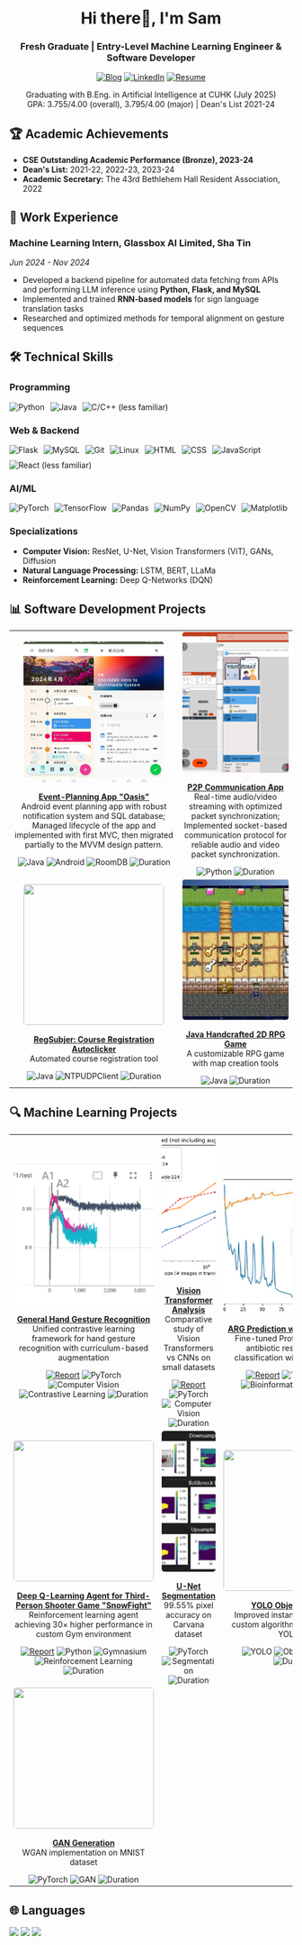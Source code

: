 <h1 align="center">Hi there👋, I'm Sam</h1>

<div align="center">
  <h3>Fresh Graduate | Entry-Level Machine Learning Engineer & Software Developer</h3>
  
  <!-- <a href="https://ash3327.github.io"><img src="https://img.shields.io/badge/Portfolio%20Website-4285F4?style=for-the-badge&logo=google-chrome&logoColor=white" alt="Portfolio"/></a> -->
  <a href="https://ash3327.github.io/personalblog"><img src="https://img.shields.io/badge/Portfolio%20Website-0097A7?style=for-the-badge&logo=google-chrome&logoColor=white" alt="Blog"/></a>
  <a href="https://www.linkedin.com/in/khtam-51a008256"><img src="https://img.shields.io/badge/LinkedIn-0077B5?style=for-the-badge&logo=linkedin&logoColor=white" alt="LinkedIn"/></a>
  <a href="https://ash3327.github.io/personalblog/img/docs/_resumes/CV_TAMKAHO_AI.pdf"><img src="https://img.shields.io/badge/Resume%20(AI)-4B0082?style=for-the-badge&logo=google-drive&logoColor=white" alt="Resume"/></a>
  
  <p>Graduating with B.Eng. in Artificial Intelligence at CUHK (July 2025)<br>GPA: 3.755/4.00 (overall), 3.795/4.00 (major) | Dean's List 2021-24</p>
</div>

## 🏆 Academic Achievements
<ul>
    <li><b>CSE Outstanding Academic Performance (Bronze), 2023-24</b></li>
    <li><b>Dean's List:</b> 2021-22, 2022-23, 2023-24</li>
    <li><b>Academic Secretary:</b> The 43rd Bethlehem Hall Resident Association, 2022</li>
</ul>

## 💼 Work Experience

<div>
    <h3>Machine Learning Intern, Glassbox AI Limited, Sha Tin</h3>
    <p><em>Jun 2024 - Nov 2024</em></p>
    <ul>
        <li>Developed a backend pipeline for automated data fetching from APIs and performing LLM inference using <b>Python, Flask, and MySQL</b></li>
        <li>Implemented and trained <b>RNN-based models</b> for sign language translation tasks</li>
        <li>Researched and optimized methods for temporal alignment on gesture sequences</li>
    </ul>
</div>

## 🛠️ Technical Skills

### Programming
<div style="display:flex; flex-wrap:wrap; gap:10px; margin-bottom:15px;">
  <img src="https://img.shields.io/badge/Python-3776AB?style=flat&logo=python&logoColor=white" alt="Python">
  <img src="https://img.shields.io/badge/Java-ED8B00?style=flat&logo=openjdk&logoColor=white" alt="Java">
  <img src="https://img.shields.io/badge/C/C++-00599C?style=flat&logo=cplusplus&logoColor=white&labelColor=gray" alt="C/C++ (less familiar)">
</div>

### Web & Backend
<div style="display:flex; flex-wrap:wrap; gap:10px; margin-bottom:15px;">
  <img src="https://img.shields.io/badge/Flask-000000?style=flat&logo=flask&logoColor=white" alt="Flask">
  <img src="https://img.shields.io/badge/MySQL-4479A1?style=flat&logo=mysql&logoColor=white" alt="MySQL">
  <img src="https://img.shields.io/badge/Git-F05032?style=flat&logo=git&logoColor=white" alt="Git">
  <img src="https://img.shields.io/badge/Linux-FCC624?style=flat&logo=linux&logoColor=black" alt="Linux">
  <img src="https://img.shields.io/badge/HTML-E34F26?style=flat&logo=html5&logoColor=white" alt="HTML">
  <img src="https://img.shields.io/badge/CSS-1572B6?style=flat&logo=css3&logoColor=white" alt="CSS">
  <img src="https://img.shields.io/badge/JavaScript-F7DF1E?style=flat&logo=javascript&logoColor=black" alt="JavaScript">
  <img src="https://img.shields.io/badge/React%20(*less%20familiar)-61DAFB?style=flat&logo=react&logoColor=black" alt="React (less familiar)">
</div>

### AI/ML
<div style="display:flex; flex-wrap:wrap; gap:10px; margin-bottom:15px;">
  <img src="https://img.shields.io/badge/PyTorch-EE4C2C?style=flat&logo=pytorch&logoColor=white" alt="PyTorch">
  <img src="https://img.shields.io/badge/TensorFlow-FF6F00?style=flat&logo=tensorflow&logoColor=white" alt="TensorFlow">
  <img src="https://img.shields.io/badge/Pandas-250458?style=flat&logo=pandas&logoColor=white" alt="Pandas">
  <img src="https://img.shields.io/badge/NumPy-013243?style=flat&logo=numpy&logoColor=white" alt="NumPy">
  <img src="https://img.shields.io/badge/OpenCV-5C3EE8?style=flat&logo=opencv&logoColor=white" alt="OpenCV">
  <img src="https://img.shields.io/badge/Matplotlib-11557C?style=flat&logo=python&logoColor=white" alt="Matplotlib">
</div>

### Specializations
<ul>
  <li><b>Computer Vision:</b> ResNet, U-Net, Vision Transformers (ViT), GANs, Diffusion</li>
  <li><b>Natural Language Processing:</b> LSTM, BERT, LLaMa</li>
  <li><b>Reinforcement Learning:</b> Deep Q-Networks (DQN)</li>
</ul>

## 📊 Software Development Projects

<table>
  <tr>
    <td width="33%" align="center">
      <img src="docs/oasis/image.png" width="250" height="250" style="object-fit:cover; border-radius:5px;">
      <p><b><a href="https://github.com/ash3327/OasisPlanner/tree/development">Event-Planning App "Oasis"</a></b><br>Android event planning app with robust notification system and SQL database; <br> Managed lifecycle of the app and implemented with first MVC, then migrated partially to the MVVM design pattern.</p>
      <div>
        <img src="https://img.shields.io/badge/Java-ED8B00?style=flat&logo=openjdk&logoColor=white" alt="Java">
        <img src="https://img.shields.io/badge/Android-3DDC84?style=flat&logo=android&logoColor=white" alt="Android">
        <img src="https://img.shields.io/badge/RoomDB-005571?style=flat&logo=android&logoColor=white" alt="RoomDB">
        <img src="https://img.shields.io/badge/Mar%202023-Jan%202024-4285F4?style=flat" alt="Duration"/>
      </div>
    </td>
    <td width="33%" align="center">
      <img src="docs/p2p/image.png" width="250" height="250" style="object-fit:cover; border-radius:5px;">
      <p><b><a href="https://github.com/ash3327/Peer-to-Peer-Communication-App">P2P Communication App</a></b><br>Real-time audio/video streaming with optimized packet synchronization;<br>Implemented socket-based communication protocol for reliable audio and video packet synchronization.</p>
      <div>
        <img src="https://img.shields.io/badge/Python-3776AB?style=flat&logo=python&logoColor=white" alt="Python">
        <img src="https://img.shields.io/badge/Jan%202024-Apr%202024-4285F4?style=flat" alt="Duration"/>
      </div>
    </td>
  </tr>
  
  <tr>
    <td width="33%" align="center">
      <img src="https://github.com/user-attachments/assets/8baf9705-df8c-4380-9f41-b30560529711" width="250" height="250" style="object-fit:cover; border-radius:5px;">
      <p><b><a href="https://github.com/ash3327/RegSubjer">RegSubjer: Course Registration Autoclicker</a></b><br>Automated course registration tool</p>
      <div>
        <img src="https://img.shields.io/badge/Java-ED8B00?style=flat&logo=openjdk&logoColor=white" alt="Java">
        <img src="https://img.shields.io/badge/NTPUDPClient-005571?style=flat&logo=java&logoColor=white" alt="NTPUDPClient">
        <img src="https://img.shields.io/badge/Jan%202022-Jan%202022-4285F4?style=flat" alt="Duration"/>
      </div>
    </td>
    <td width="33%" align="center">
      <img src="docs/game/image.png" width="250" height="250" style="object-fit:cover; border-radius:5px;">
      <p><b><a href="https://github.com/ash3327/ArchaicBitmapGame">Java Handcrafted 2D RPG Game</a></b><br>A customizable RPG game with map creation tools</p>
      <div>
        <img src="https://img.shields.io/badge/Java-ED8B00?style=flat&logo=openjdk&logoColor=white" alt="Java">
        <img src="https://img.shields.io/badge/Jan%202020-Nov%202021-4285F4?style=flat" alt="Duration"/>
      </div>
    </td>
  </tr>
</table>

## 🔍 Machine Learning Projects

<table>
  <tr>
    <td width="33%" align="center">
      <img src="docs/fyp/image.png" width="250" height="250" style="object-fit:cover; border-radius:5px;">
      <p><b><a href="https://github.com/ash3327/major-fyp-2024">General Hand Gesture Recognition</a></b><br>Unified contrastive learning framework for hand gesture recognition with curriculum-based augmentation</p>
      <div>
        <a href="https://github.com/ash3327/major-fyp-2024/blob/rework-1/docs/KTL2401_1155175983_1155174636_final_report_term2.pdf"><img src="https://img.shields.io/badge/Report-4285F4?style=flat&logo=github&logoColor=white" alt="Report"/></a>
        <img src="https://img.shields.io/badge/PyTorch-EE4C2C?style=flat&logo=pytorch&logoColor=white" alt="PyTorch">
        <img src="https://img.shields.io/badge/Computer_Vision-00BFFF?style=flat" alt="Computer Vision">
        <img src="https://img.shields.io/badge/Contrastive_Learning-FF69B4?style=flat" alt="Contrastive Learning">
        <img src="https://img.shields.io/badge/Sep%202024-Apr%202025-4285F4?style=flat" alt="Duration"/>
      </div>
    </td>
    <td width="33%" align="center">
      <img src="docs/vit/image4.png" width="250" height="250" style="object-fit:cover; border-radius:5px;">
      <p><b><a href="https://github.com/ash3327/proj-vision-transformer">Vision Transformer Analysis</a></b><br>Comparative study of Vision Transformers vs CNNs on small datasets</p>
      <div>
        <a href="https://github.com/ash3327/proj-vision-transformer/blob/master/project-final-report-1155175983.pdf"><img src="https://img.shields.io/badge/Report-4285F4?style=flat&logo=github&logoColor=white" alt="Report"/></a>
        <img src="https://img.shields.io/badge/PyTorch-EE4C2C?style=flat&logo=pytorch&logoColor=white" alt="PyTorch">
        <img src="https://img.shields.io/badge/Computer_Vision-00BFFF?style=flat" alt="Computer Vision">
        <img src="https://img.shields.io/badge/Jun%202023-Apr%202024-4285F4?style=flat" alt="Duration"/>
      </div>
    </td>
    <td width="33%" align="center">
      <img src="docs/prottrans/image.png" width="250" height="250" style="object-fit:cover; border-radius:5px;">
      <p><b><a href="https://github.com/ash3327/aist4010-coursework-asm2-protein-transformer">ARG Prediction with Transformers</a></b><br>Fine-tuned ProtTrans model for antibiotic resistance gene classification with 0.94 F-score</p>
      <div>
        <a href="https://github.com/ash3327/aist4010-coursework-asm2-protein-transformer/blob/main/report.pdf"><img src="https://img.shields.io/badge/Report-4285F4?style=flat&logo=github&logoColor=white" alt="Report"/></a>
        <img src="https://img.shields.io/badge/Transformers-FFD700?style=flat" alt="Transformers">
        <img src="https://img.shields.io/badge/Bioinformatics-4B0082?style=flat" alt="Bioinformatics">
        <img src="https://img.shields.io/badge/Feb%202024-Mar%202024-4285F4?style=flat" alt="Duration"/>
      </div>
    </td>
  </tr>
  <tr>
    <td width="33%" align="center">
      <img src="https://github.com/ash3327/ash3327/assets/86100752/60f36fa1-d6fd-490b-b275-19bb1cbe9715" width="250" height="250" style="object-fit:cover; border-radius:5px;">
      <p><b><a href="https://github.com/ash3327/SnowFight">Deep Q-Learning Agent for Third-Person Shooter Game "SnowFight"</a></b><br>Reinforcement learning agent achieving 30× higher performance in custom Gym environment</p>
      <div>
        <a href="https://github.com/ash3327/SnowFight/blob/main/project%20report%20-%20group%205.pdf"><img src="https://img.shields.io/badge/Report-4285F4?style=flat&logo=github&logoColor=white" alt="Report"/></a>
        <img src="https://img.shields.io/badge/Python-3776AB?style=flat&logo=python&logoColor=white" alt="Python">
        <img src="https://img.shields.io/badge/Gymnasium-8B9467?style=flat&logo=openai" alt="Gymnasium">
        <img src="https://img.shields.io/badge/Reinforcement_Learning-00BFFF?style=flat" alt="Reinforcement Learning">
        <img src="https://img.shields.io/badge/Oct%202023-Dec%202023-4285F4?style=flat" alt="Duration"/>
      </div>
    </td>
    <td width="33%" align="center">
      <img src="docs/unet/unet_1.png" width="250" height="250" style="object-fit:cover; border-radius:5px;">
      <p><b><a href="https://github.com/ash3327/ImageSegmentation-UNet">U-Net Segmentation</a></b><br>99.55% pixel accuracy on Carvana dataset</p>
      <div>
        <img src="https://img.shields.io/badge/PyTorch-EE4C2C?style=flat&logo=pytorch&logoColor=white" alt="PyTorch">
        <img src="https://img.shields.io/badge/Segmentation-red?style=flat" alt="Segmentation">
        <img src="https://img.shields.io/badge/Jun%202023-Apr%202024-4285F4?style=flat" alt="Duration"/>
      </div>
    </td>
    <td width="33%" align="center">
      <img src="docs/yolo-1/vid3.gif" width="250" height="250" style="object-fit:cover; border-radius:5px;">
      <p><b><a href="https://github.com/ash3327/ObjectDetection-v1">YOLO Object Tracking</a></b><br>Improved instance tracking with custom algorithm from outputs of YOLOv8</p>
      <div>
        <img src="https://img.shields.io/badge/YOLO-FF69B4?style=flat" alt="YOLO">
        <img src="https://img.shields.io/badge/Object_Detection-EE4C2C?style=flat" alt="Object Detection">
        <img src="https://img.shields.io/badge/Jun%202023-Apr%202024-4285F4?style=flat" alt="Duration"/>
      </div>
    </td>
  </tr>
  <tr>
    <td width="33%" align="center">
      <img src="docs/gan/v5.gif" width="250" height="250" style="object-fit:cover; border-radius:5px;">
      <p><b><a href="https://github.com/ash3327/GAN-self-learn-v1">GAN Generation</a></b><br>WGAN implementation on MNIST dataset</p>
      <div>
        <img src="https://img.shields.io/badge/PyTorch-EE4C2C?style=flat&logo=pytorch&logoColor=white" alt="PyTorch">
        <img src="https://img.shields.io/badge/GAN-blueviolet?style=flat" alt="GAN">
        <img src="https://img.shields.io/badge/Jun%202023-Apr%202024-4285F4?style=flat" alt="Duration"/>
      </div>
    </td>
  </tr>
</table>

## 🌐 Languages
<img src="https://img.shields.io/badge/English-Fluent-blue?style=for-the-badge"> <img src="https://img.shields.io/badge/Cantonese-Native-4285F4?style=for-the-badge"> <img src="https://img.shields.io/badge/Mandarin-Native-4285F4?style=for-the-badge">
